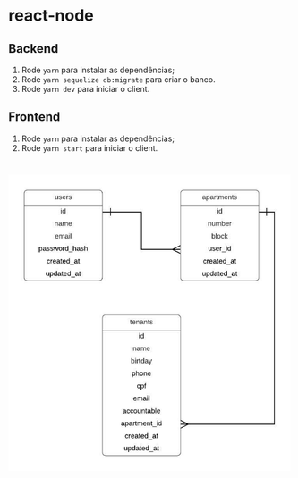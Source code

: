 # react-node

## Backend

1.  Rode  `yarn`  para instalar as dependências;
2. Rode  `yarn sequelize db:migrate`  para criar o banco.
3.  Rode  `yarn dev`  para iniciar o client.


## Frontend

1.  Rode  `yarn`  para instalar as dependências;
2.  Rode  `yarn start`  para iniciar o client.

<h1 align="center">
    <img src="https://raw.githubusercontent.com/marcoskoch/react-node/master/ReactNode.jpeg"/>
</h1>


